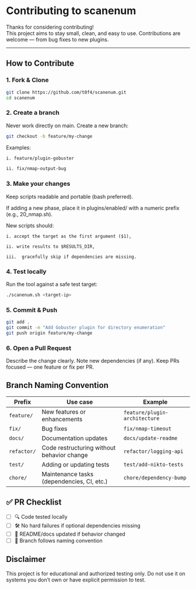 # Contributing to scanenum

Thanks for considering contributing!  
This project aims to stay small, clean, and easy to use. Contributions are welcome — from bug fixes to new plugins.

---

## How to Contribute

### 1. Fork & Clone
```bash
git clone https://github.com/t0f4/scanenum.git
cd scanenum
```

### 2. Create a branch
Never work directly on main. Create a new branch:
```bash
git checkout -b feature/my-change
```
Examples:
```bash
i. feature/plugin-gobuster

ii. fix/nmap-output-bug
```

### 3. Make your changes
Keep scripts readable and portable (bash preferred).

If adding a new phase, place it in plugins/enabled/ with a numeric prefix (e.g., 20_nmap.sh).

New scripts should:
```bah
i. accept the target as the first argument ($1),

ii. write results to $RESULTS_DIR,

iii.  gracefully skip if dependencies are missing.
```

### 4. Test locally
Run the tool against a safe test target:

```bash
./scanenum.sh <target-ip>
```

### 5. Commit & Push
```bash
git add .
git commit -m "Add Gobuster plugin for directory enumeration"
git push origin feature/my-change
```

### 6. Open a Pull Request
Describe the change clearly.
Note new dependencies (if any).
Keep PRs focused — one feature or fix per PR.

## Branch Naming Convention
| Prefix    | Use case                                    | Example                     |
|-----------|---------------------------------------------|-----------------------------|
| `feature/`| New features or enhancements                | `feature/plugin-architecture` |
| `fix/`    | Bug fixes                                   | `fix/nmap-timeout`          |
| `docs/`   | Documentation updates                      | `docs/update-readme`        |
| `refactor/` | Code restructuring without behavior change | `refactor/logging-api`      |
| `test/`   | Adding or updating tests                   | `test/add-nikto-tests`      |
| `chore/`  | Maintenance tasks (dependencies, CI, etc.) | `chore/dependency-bump`     |

## ✅ PR Checklist
- [ ] 🔍 Code tested locally  
- [ ] 🛠 No hard failures if optional dependencies missing  
- [ ] 📖 README/docs updated if behavior changed  
- [ ] 🌱 Branch follows naming convention  

## Disclaimer
This project is for educational and authorized testing only.
Do not use it on systems you don’t own or have explicit permission to test.
